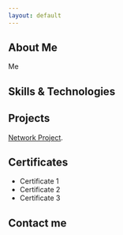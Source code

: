 ```yaml
---
layout: default
---
```


## About Me

Me

## Skills & Technologies



## Projects

[Network Project](./another-page.html).

## Certificates

*   Certificate 1
*   Certificate 2
*   Certificate 3

## Contact me
